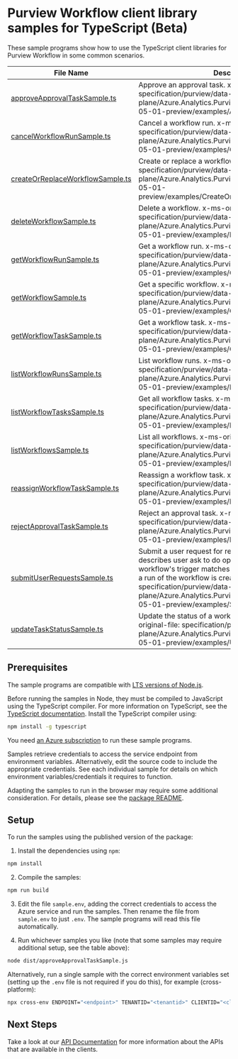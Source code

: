 # Purview Workflow client library samples for TypeScript (Beta)

These sample programs show how to use the TypeScript client libraries for Purview Workflow in some common scenarios.

| **File Name**                                                     | **Description**                                                                                                                                                                                                                                                                                                                                           |
| ----------------------------------------------------------------- | --------------------------------------------------------------------------------------------------------------------------------------------------------------------------------------------------------------------------------------------------------------------------------------------------------------------------------------------------------- |
| [approveApprovalTaskSample.ts][approveapprovaltasksample]         | Approve an approval task. x-ms-original-file: specification/purview/data-plane/Azure.Analytics.Purview.Workflow/preview/2022-05-01-preview/examples/ApproveApprovalTask.json                                                                                                                                                                              |
| [cancelWorkflowRunSample.ts][cancelworkflowrunsample]             | Cancel a workflow run. x-ms-original-file: specification/purview/data-plane/Azure.Analytics.Purview.Workflow/preview/2022-05-01-preview/examples/CancelWorkflowRun.json                                                                                                                                                                                   |
| [createOrReplaceWorkflowSample.ts][createorreplaceworkflowsample] | Create or replace a workflow. x-ms-original-file: specification/purview/data-plane/Azure.Analytics.Purview.Workflow/preview/2022-05-01-preview/examples/CreateOrReplaceWorkflow.json                                                                                                                                                                      |
| [deleteWorkflowSample.ts][deleteworkflowsample]                   | Delete a workflow. x-ms-original-file: specification/purview/data-plane/Azure.Analytics.Purview.Workflow/preview/2022-05-01-preview/examples/DeleteWorkflow.json                                                                                                                                                                                          |
| [getWorkflowRunSample.ts][getworkflowrunsample]                   | Get a workflow run. x-ms-original-file: specification/purview/data-plane/Azure.Analytics.Purview.Workflow/preview/2022-05-01-preview/examples/GetWorkflowRun.json                                                                                                                                                                                         |
| [getWorkflowSample.ts][getworkflowsample]                         | Get a specific workflow. x-ms-original-file: specification/purview/data-plane/Azure.Analytics.Purview.Workflow/preview/2022-05-01-preview/examples/GetWorkflow.json                                                                                                                                                                                       |
| [getWorkflowTaskSample.ts][getworkflowtasksample]                 | Get a workflow task. x-ms-original-file: specification/purview/data-plane/Azure.Analytics.Purview.Workflow/preview/2022-05-01-preview/examples/GetWorkflowTask.json                                                                                                                                                                                       |
| [listWorkflowRunsSample.ts][listworkflowrunssample]               | List workflow runs. x-ms-original-file: specification/purview/data-plane/Azure.Analytics.Purview.Workflow/preview/2022-05-01-preview/examples/ListWorkflowRuns.json                                                                                                                                                                                       |
| [listWorkflowTasksSample.ts][listworkflowtaskssample]             | Get all workflow tasks. x-ms-original-file: specification/purview/data-plane/Azure.Analytics.Purview.Workflow/preview/2022-05-01-preview/examples/ListWorkflowTasks.json                                                                                                                                                                                  |
| [listWorkflowsSample.ts][listworkflowssample]                     | List all workflows. x-ms-original-file: specification/purview/data-plane/Azure.Analytics.Purview.Workflow/preview/2022-05-01-preview/examples/ListWorkflows.json                                                                                                                                                                                          |
| [reassignWorkflowTaskSample.ts][reassignworkflowtasksample]       | Reassign a workflow task. x-ms-original-file: specification/purview/data-plane/Azure.Analytics.Purview.Workflow/preview/2022-05-01-preview/examples/ReassignWorkflowTask.json                                                                                                                                                                             |
| [rejectApprovalTaskSample.ts][rejectapprovaltasksample]           | Reject an approval task. x-ms-original-file: specification/purview/data-plane/Azure.Analytics.Purview.Workflow/preview/2022-05-01-preview/examples/RejectApprovalTask.json                                                                                                                                                                                |
| [submitUserRequestsSample.ts][submituserrequestssample]           | Submit a user request for requestor, a user request describes user ask to do operation(s) on Purview. If any workflow's trigger matches with an operation in request, a run of the workflow is created. x-ms-original-file: specification/purview/data-plane/Azure.Analytics.Purview.Workflow/preview/2022-05-01-preview/examples/SubmitUserRequests.json |
| [updateTaskStatusSample.ts][updatetaskstatussample]               | Update the status of a workflow task request. x-ms-original-file: specification/purview/data-plane/Azure.Analytics.Purview.Workflow/preview/2022-05-01-preview/examples/UpdateTaskRequest.json                                                                                                                                                            |

## Prerequisites

The sample programs are compatible with [LTS versions of Node.js](https://github.com/nodejs/release#release-schedule).

Before running the samples in Node, they must be compiled to JavaScript using the TypeScript compiler. For more information on TypeScript, see the [TypeScript documentation][typescript]. Install the TypeScript compiler using:

```bash
npm install -g typescript
```

You need [an Azure subscription][freesub] to run these sample programs.

Samples retrieve credentials to access the service endpoint from environment variables. Alternatively, edit the source code to include the appropriate credentials. See each individual sample for details on which environment variables/credentials it requires to function.

Adapting the samples to run in the browser may require some additional consideration. For details, please see the [package README][package].

## Setup

To run the samples using the published version of the package:

1. Install the dependencies using `npm`:

```bash
npm install
```

2. Compile the samples:

```bash
npm run build
```

3. Edit the file `sample.env`, adding the correct credentials to access the Azure service and run the samples. Then rename the file from `sample.env` to just `.env`. The sample programs will read this file automatically.

4. Run whichever samples you like (note that some samples may require additional setup, see the table above):

```bash
node dist/approveApprovalTaskSample.js
```

Alternatively, run a single sample with the correct environment variables set (setting up the `.env` file is not required if you do this), for example (cross-platform):

```bash
npx cross-env ENDPOINT="<endpoint>" TENANTID="<tenantid>" CLIENTID="<clientid>" USERNAME="<username>" PASSWORD="<password>" node dist/approveApprovalTaskSample.js
```

## Next Steps

Take a look at our [API Documentation][apiref] for more information about the APIs that are available in the clients.

[approveapprovaltasksample]: https://github.com/Azure/azure-sdk-for-js/blob/main/sdk/purview/purview-workflow-rest/samples/v1-beta/typescript/src/approveApprovalTaskSample.ts
[cancelworkflowrunsample]: https://github.com/Azure/azure-sdk-for-js/blob/main/sdk/purview/purview-workflow-rest/samples/v1-beta/typescript/src/cancelWorkflowRunSample.ts
[createorreplaceworkflowsample]: https://github.com/Azure/azure-sdk-for-js/blob/main/sdk/purview/purview-workflow-rest/samples/v1-beta/typescript/src/createOrReplaceWorkflowSample.ts
[deleteworkflowsample]: https://github.com/Azure/azure-sdk-for-js/blob/main/sdk/purview/purview-workflow-rest/samples/v1-beta/typescript/src/deleteWorkflowSample.ts
[getworkflowrunsample]: https://github.com/Azure/azure-sdk-for-js/blob/main/sdk/purview/purview-workflow-rest/samples/v1-beta/typescript/src/getWorkflowRunSample.ts
[getworkflowsample]: https://github.com/Azure/azure-sdk-for-js/blob/main/sdk/purview/purview-workflow-rest/samples/v1-beta/typescript/src/getWorkflowSample.ts
[getworkflowtasksample]: https://github.com/Azure/azure-sdk-for-js/blob/main/sdk/purview/purview-workflow-rest/samples/v1-beta/typescript/src/getWorkflowTaskSample.ts
[listworkflowrunssample]: https://github.com/Azure/azure-sdk-for-js/blob/main/sdk/purview/purview-workflow-rest/samples/v1-beta/typescript/src/listWorkflowRunsSample.ts
[listworkflowtaskssample]: https://github.com/Azure/azure-sdk-for-js/blob/main/sdk/purview/purview-workflow-rest/samples/v1-beta/typescript/src/listWorkflowTasksSample.ts
[listworkflowssample]: https://github.com/Azure/azure-sdk-for-js/blob/main/sdk/purview/purview-workflow-rest/samples/v1-beta/typescript/src/listWorkflowsSample.ts
[reassignworkflowtasksample]: https://github.com/Azure/azure-sdk-for-js/blob/main/sdk/purview/purview-workflow-rest/samples/v1-beta/typescript/src/reassignWorkflowTaskSample.ts
[rejectapprovaltasksample]: https://github.com/Azure/azure-sdk-for-js/blob/main/sdk/purview/purview-workflow-rest/samples/v1-beta/typescript/src/rejectApprovalTaskSample.ts
[submituserrequestssample]: https://github.com/Azure/azure-sdk-for-js/blob/main/sdk/purview/purview-workflow-rest/samples/v1-beta/typescript/src/submitUserRequestsSample.ts
[updatetaskstatussample]: https://github.com/Azure/azure-sdk-for-js/blob/main/sdk/purview/purview-workflow-rest/samples/v1-beta/typescript/src/updateTaskStatusSample.ts
[apiref]: https://docs.microsoft.com/javascript/api/@azure-rest/purview-workflow?view=azure-node-preview
[freesub]: https://azure.microsoft.com/free/
[package]: https://github.com/Azure/azure-sdk-for-js/tree/main/sdk/purview/purview-workflow-rest/README.md
[typescript]: https://www.typescriptlang.org/docs/home.html
